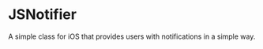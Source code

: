 JSNotifier
==========

A simple class for iOS that provides users with notifications in a simple way.